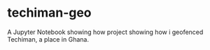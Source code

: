 # techiman-geo
A Jupyter Notebook showing how project showing how i geofenced Techiman, a place in Ghana.
